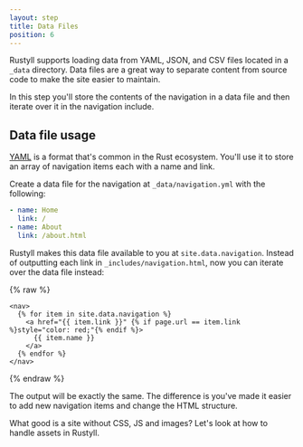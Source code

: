 ```yaml
---
layout: step
title: Data Files
position: 6
---
```

Rustyll supports loading data from YAML, JSON, and CSV files located in a `_data`
directory. Data files are a great way to separate content from source code to
make the site easier to maintain.

In this step you'll store the contents of the navigation in a data file
and then iterate over it in the navigation include.

## Data file usage

[YAML](http://yaml.org/) is a format that's common in the Rust ecosystem. You'll
use it to store an array of navigation items each with a name and link.

Create a data file for the navigation at `_data/navigation.yml` with the
following:

```yaml
- name: Home
  link: /
- name: About
  link: /about.html
```

Rustyll makes this data file available to you at `site.data.navigation`. Instead
of outputting each link in `_includes/navigation.html`, now you can iterate over
the data file instead:

{% raw %}
```liquid
<nav>
  {% for item in site.data.navigation %}
    <a href="{{ item.link }}" {% if page.url == item.link %}style="color: red;"{% endif %}>
      {{ item.name }}
    </a>
  {% endfor %}
</nav>
```
{% endraw %}

The output will be exactly the same. The difference is you've made it easier to
add new navigation items and change the HTML structure.

What good is a site without CSS, JS and images? Let's look at how to handle
assets in Rustyll.
